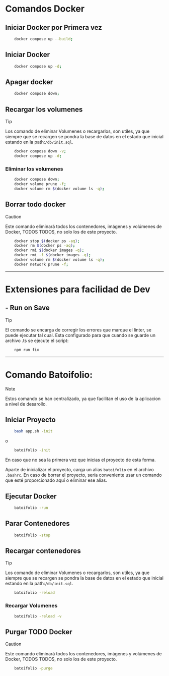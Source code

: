 # Comandos Docker
## Iniciar Docker por Primera vez
```bash
    docker compose up --build;
```

## Iniciar Docker 
```bash
    docker compose up -d;
```

## Apagar docker 
```bash
    docker compose down;
```

## Recargar los volumenes
> [!TIP]
> Los comando de eliminar Volumenes o recargarlos, son utiles, ya que siempre que se recargen se pondra la base de datos en el estado que inicial estando en la path:`/db/init.sql`.
```bash
    docker compose down -v;
    docker compose up -d;
```

### Eliminar los volumenes 
```bash
    docker compose down;
    docker volume prune -f;
    docker volume rm $(docker volume ls -q);
```

## Borrar todo docker
> [!CAUTION]
> Este comando eliminará todos los contenedores, imágenes y volúmenes de Docker, TODOS TODOS, no solo los de este proyecto.
```bash
    docker stop $(docker ps -aq);
    docker rm $(docker ps -aq);
    docker rmi $(docker images -q);
    docker rmi -f $(docker images -q);
    docker volume rm $(docker volume ls -q);
    docker network prune -f;
```
---

# Extensiones para facilidad de Dev
## - Run on Save
> [!TIP]
> El comando se encarga de corregir los errores que marque el linter, se puede ejecutar tal cual.
Esta configurado para que cuando se guarde un archivo .ts se ejecute el script:
```bash
    npm run fix
```
---


# Comando Batoifolio:
> [!NOTE]  
> Estos comando se han centralizado, ya que facilitan el uso de la aplicacion a nivel de desarollo.
## Iniciar Proyecto
```bash
    bash app.sh -init
```
o
```bash
    batoifolio -init
```
En caso que no sea la primera vez que inicias el proyecto de esta forma.

Aparte de inicializar el proyecto, carga un alias `batoifolio` en el archivo `.bashrc`. En caso de borrar el proyecto, sería conveniente usar un comando que esté proporcionado aquí o eliminar ese alias.

## Ejecutar Docker
```bash
    batoifolio -run
```

## Parar Contenedores
```bash
    batoifolio -stop
```

## Recargar contenedores
> [!TIP]
> Los comando de eliminar Volumenes o recargarlos, son utiles, ya que siempre que se recargen se pondra la base de datos en el estado que inicial estando en la path:`/db/init.sql`.
```bash
    batoifolio -reload
```

### Recargar Volumenes
```bash
    batoifolio -reload -v
```

## Purgar TODO Docker
> [!CAUTION]
> Este comando eliminará todos los contenedores, imágenes y volúmenes de Docker, TODOS TODOS, no solo los de este proyecto.
```bash
    batoifolio -purge
```